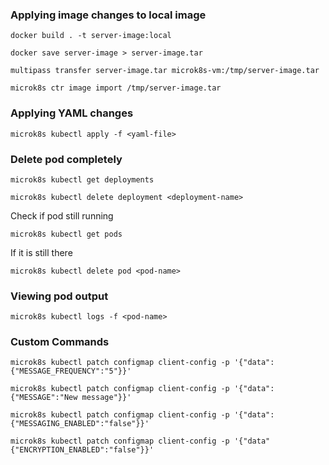 ### Applying image changes to local image

```shell
docker build . -t server-image:local
```

```shell
docker save server-image > server-image.tar
```

```shell
multipass transfer server-image.tar microk8s-vm:/tmp/server-image.tar
```

```shell
microk8s ctr image import /tmp/server-image.tar
```
### Applying YAML changes
```shell
microk8s kubectl apply -f <yaml-file>
```
### Delete pod completely
```shell
microk8s kubectl get deployments
```

```shell
microk8s kubectl delete deployment <deployment-name>
```
Check if pod still running
```shell
microk8s kubectl get pods
```
If it is still there
```shell
microk8s kubectl delete pod <pod-name>
```

### Viewing pod output
```shell
microk8s kubectl logs -f <pod-name>
```

### Custom Commands
```shell
microk8s kubectl patch configmap client-config -p '{"data":{"MESSAGE_FREQUENCY":"5"}}'
```

```shell
microk8s kubectl patch configmap client-config -p '{"data":{"MESSAGE":"New message"}}'
```

```shell
microk8s kubectl patch configmap client-config -p '{"data":{"MESSAGING_ENABLED":"false"}}'
```

```shell
microk8s kubectl patch configmap client-config -p '{"data"{"ENCRYPTION_ENABLED":"false"}}'
```